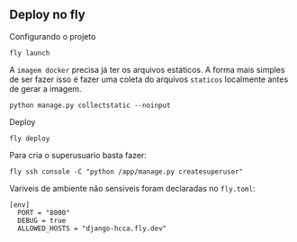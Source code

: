 
## Deploy no fly

Configurando o projeto

```console
fly launch
```

A `imagem docker` precisa já ter os arquivos estáticos. A forma mais simples de ser fazer isso é fazer uma coleta do arquivos `staticos` localmente antes de gerar a imagem.

```console
python manage.py collectstatic --noinput
```

Deploy

```console
fly deploy
```

Para cria o superusuario basta fazer:

```console
fly ssh console -C "python /app/manage.py createsuperuser"
```

Variveis de ambiente não sensiveis foram declaradas no `fly.toml`:

```
[env]
  PORT = "8000"
  DEBUG = true
  ALLOWED_HOSTS = "django-hcca.fly.dev"
```
